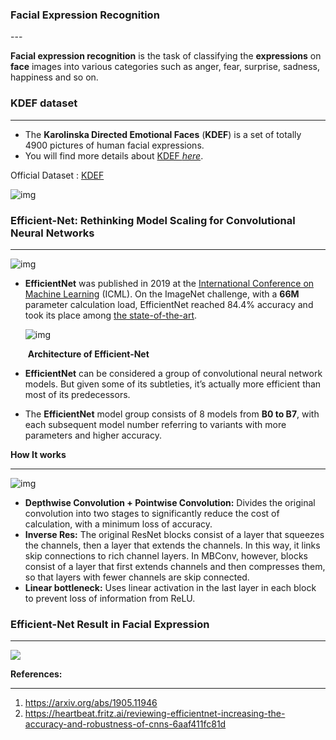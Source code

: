 ### Facial Expression Recognition

<HOLA>
---

**Facial expression recognition** is the task of classifying the **expressions** on **face** images into various categories such as anger, fear, surprise, sadness, happiness and so on. 

### KDEF dataset

---

* The **Karolinska Directed Emotional Faces** (**KDEF**) is a set of totally 4900 pictures of human facial expressions.
* You will find more details about [KDEF *here*](https://www.kdef.se/home/aboutKDEF.html).

Official Dataset : [KDEF](https://www.kdef.se/)

![img](https://www.kdef.se/____impro/1/onewebmedia/ContactSheet_001.jpg?etag=W%2F%221ee93-59942755%22&sourceContentType=image%2Fjpeg&quality=85)



### Efficient-Net: Rethinking Model Scaling for Convolutional Neural Networks

---

![img](https://1.bp.blogspot.com/-DjZT_TLYZok/XO3BYqpxCJI/AAAAAAAAEKM/BvV53klXaTUuQHCkOXZZGywRMdU9v9T_wCLcBGAs/s640/image2.png)

* **EfficientNet** was published in 2019 at the [International Conference on Machine Learning](https://icml.cc/Conferences/2019) (ICML). On the ImageNet challenge, with a **66M** parameter calculation load, EfficientNet reached 84.4% accuracy and took its place among [the state-of-the-art](https://paperswithcode.com/sota/image-classification-on-imagenet).

  ![img](https://miro.medium.com/max/691/1*5oQHqmvS_q9Pq_lZ_Rv51A.png)

  ​													     **Architecture of Efficient-Net**

* **EfficientNet** can be considered a group of convolutional neural network models. But given some of its subtleties, it’s actually more efficient than most of its predecessors.

* The **EfficientNet** model group consists of 8 models from **B0 to B7**, with each subsequent model number referring to variants with more parameters and higher accuracy.

**How It works**

---

![img](https://miro.medium.com/max/873/0*r01mB4rWO1chqBAO)

- **Depthwise Convolution + Pointwise Convolution:** Divides the original convolution into two stages to significantly reduce the cost of calculation, with a minimum loss of accuracy.
- **Inverse Res:** The original ResNet blocks consist of a layer that squeezes the channels, then a layer that extends the channels. In this way, it links skip connections to rich channel layers. In MBConv, however, blocks consist of a layer that first extends channels and then compresses them, so that layers with fewer channels are skip connected.
- **Linear bottleneck:** Uses linear activation in the last layer in each block to prevent loss of information from ReLU.

### Efficient-Net Result in Facial Expression

---

![](https://github.com/ChintanThacker/Facial_Expression_Effiecentnet/blob/master/effnet.jpg)

**References:**

---

1. https://arxiv.org/abs/1905.11946
2. https://heartbeat.fritz.ai/reviewing-efficientnet-increasing-the-accuracy-and-robustness-of-cnns-6aaf411fc81d
